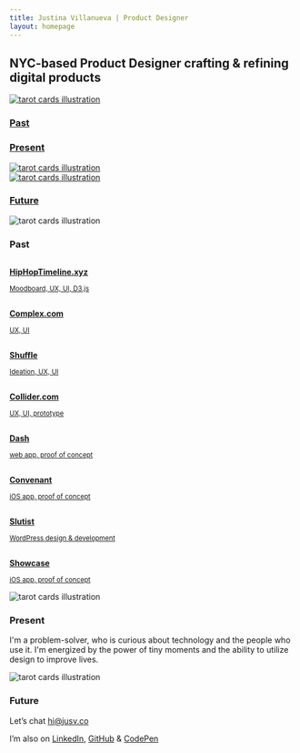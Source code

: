 ```yaml
---
title: Justina Villanueva | Product Designer
layout: homepage
---
```


<!-- INTRO -->
<section class="page" id="intro">
  <div class="page-50-fixed page-red flex" id="tagline">
    <div class="inner inner-padding">
      <h2>NYC-based Product Designer crafting & refining digital products</h2>
    </div>
  </div>
  <div class="page-50-fixed nav" id="nav">
    <a href="/#past">
      <div class="nav-row nav-past">
        <div class="nav-row-inner">
          <img src="/assets/svg/icon-tarot.svg" alt="tarot cards illustration">
          <h3>Past</h3>
        </div>
      </div>
    </a>
    <a href="/#present">
      <div class="nav-row nav-present">
        <div class="nav-row-inner">
          <h3>Present</h3>
          <img src="/assets/svg/icon-hand.svg" alt="tarot cards illustration">
        </div>
      </div>
    </a>
    <a href="/#future">
      <div class="nav-row nav-future">
        <div class="nav-row-inner">
          <img src="/assets/svg/icon-moon.svg" alt="tarot cards illustration">
          <h3>Future</h3>
        </div>
      </div>
    </a>
  </div>
</section>
<!-- PAST -->
<section class="page page-pad page-blue" id="past">
  <div class="inner inner-padding">
    <img src="/assets/svg/icon-tarot.svg" class="icon" alt="tarot cards illustration">
    <h3 class="text-center">Past</h3>
    <div class="flex-wrapper">
      <div class="flex-25 inner-gutter">
        <a href="/timeline">
          <img src="/assets/thumbnails/thumbnail-timeline.png" alt="">
          <p><strong>HipHopTimeline.xyz</strong></p>
          <p><small>Moodboard, UX, UI, D3.js</small></p>
        </a>
      </div>
      <div class="flex-25 inner-gutter">
        <a href="/complex">
          <img src="/assets/thumbnails/thumbnail-complex.png" alt="">
          <p><strong>Complex.com</strong></p>
          <p><small>UX, UI</small></p>
        </a>
      </div>
      <div class="flex-25 inner-gutter">
        <a href="/shuffle">
          <img src="/assets/thumbnails/thumbnail-shuffle.png" alt="">
          <p><strong>Shuffle</strong></p>
          <p><small>Ideation, UX, UI</small></p>
        </a>
      </div>
      <div class="flex-25 inner-gutter">
        <a href="/collider">
          <img src="/assets/thumbnails/thumbnail-collider.png" alt="">
          <p><strong>Collider.com</strong></p>
          <p><small>UX, UI, prototype</small></p>
        </a>
      </div>
      <div class="flex-25 inner-gutter">
        <a href="/dash">
          <img src="/assets/thumbnails/thumbnail-dash.png" alt="">
          <p><strong>Dash</strong></p>
          <p><small>web app, proof of concept</small></p>
        </a>
      </div>
      <div class="flex-25 inner-gutter">
        <a href="/covenant">
          <img src="/assets/thumbnails/thumbnail-covenant.png" alt="">
          <p><strong>Convenant</strong></p>
          <p><small>iOS app, proof of concept</small></p>
        </a>
      </div>
      <div class="flex-25 inner-gutter">
        <a href="/slutist">
          <img src="/assets/thumbnails/thumbnail-slutist.png" alt="">
          <p><strong>Slutist</strong></p>
          <p><small>WordPress design & development</small></p>
        </a>
      </div>
      <div class="flex-25 inner-gutter">
        <a href="/showcase">
          <img src="/assets/thumbnails/thumbnail-showcase.png" alt="">
          <p><strong>Showcase</strong></p>
          <p><small>iOS app, proof of concept</small></p>
        </a>
      </div>
    </div>
  </div>
</section>
<!-- PRESENT -->
<section class="page page-pad page-red-10" id="present">
  <div class="inner page-inner">
    <img src="/assets/svg/icon-hand.svg" class="icon" alt="tarot cards illustration">
    <h3>Present</h3>
    <p class="text-medium">I'm a problem-solver, who is curious about technology and the people who use it. I'm energized by the power of tiny moments and the ability to utilize design to improve lives.</p>
  </div>
</section>
<!-- FUTURE -->
<section class="page page-pad page-pink-10" id="future">
  <div class="inner page-inner link-underline">
    <img src="/assets/svg/icon-moon.svg" class="icon" alt="tarot cards illustration">
    <h3>Future</h3>
    <p class="text-medium">Let’s chat <a href="mailto:hi@jusv.co">hi@jusv.co</a></p>
    <p class="text-medium">I’m also on <a href="https://www.linkedin.com/in/justinavillanueva/" target="_blank">LinkedIn</a>, <a href="https://github.com/justinav" target="_blank">GitHub</a> & <a href="https://codepen.io/justinav/" target="_blank">CodePen</a></p>
  </div>
</section>
